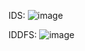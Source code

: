 
IDS:
![image](https://github.com/himansh19/Artificial-Intelligence-Problems-Codes/assets/89848299/5160fea5-1df7-482c-9116-587ef15b10b2)

IDDFS:
![image](https://github.com/himansh19/Artificial-Intelligence-Problems-Codes/assets/89848299/ad859702-631b-484c-bd13-2f88280f9de4)

